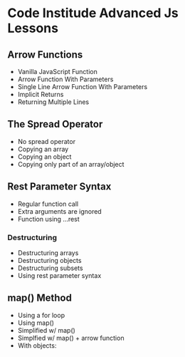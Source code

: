 # Code Institude Advanced Js Lessons

## Arrow Functions

- Vanilla JavaScript Function
- Arrow Function With Parameters
- Single Line Arrow Function With Parameters
- Implicit Returns
- Returning Multiple Lines

## The Spread Operator 

- No spread operator
- Copying an array
- Copying an object
- Copying only part of an array/object


## Rest Parameter Syntax

- Regular function call 
- Extra arguments are ignored
- Function using ...rest

### Destructuring

- Destructuring arrays
- Destructuring objects
- Destructuring subsets
- Using rest parameter syntax

## map() Method

- Using a for loop
- Using map()
- Simplified w/ map()
- Simplfied w/ map() + arrow function
- With objects: